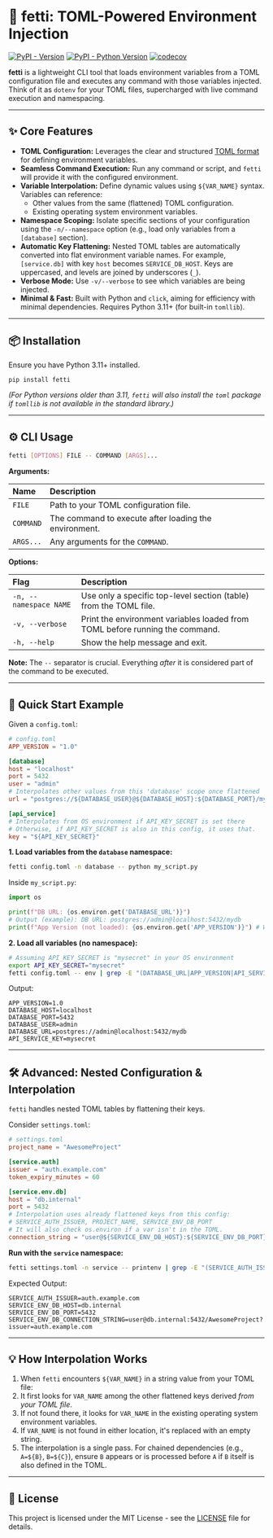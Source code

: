 # 🎉 fetti: TOML-Powered Environment Injection

[![PyPI - Version](https://img.shields.io/pypi/v/fetti.svg)](https://pypi.org/project/fetti)
[![PyPI - Python Version](https://img.shields.io/pypi/pyversions/fetti.svg)](https://pypi.org/project/fetti)
[![codecov](https://codecov.io/gh/lykhvar/fetti/branch/main/graph/badge.svg)](https://codecov.io/gh/lykhvar/fetti)

**fetti** is a lightweight CLI tool that loads environment variables from a TOML
configuration file and executes any command with those variables injected. Think
of it as `dotenv` for your TOML files, supercharged with live command execution
and namespacing.

---

## ✨ Core Features

*   **TOML Configuration:** Leverages the clear and structured
    [TOML format](https://toml.io/) for defining environment variables.
*   **Seamless Command Execution:** Run any command or script, and `fetti` will provide it with the configured environment.
*   **Variable Interpolation:** Define dynamic values using `${VAR_NAME}` syntax. Variables can reference:
    *   Other values from the same (flattened) TOML configuration.
    *   Existing operating system environment variables.
*   **Namespace Scoping:** Isolate specific sections of your configuration using the `-n/--namespace` option (e.g., load only variables from a `[database]` section).
*   **Automatic Key Flattening:** Nested TOML tables are automatically converted into flat environment variable names. For example, `[service.db]` with key `host` becomes `SERVICE_DB_HOST`. Keys are uppercased, and levels are joined by underscores (`_`).
*   **Verbose Mode:** Use `-v/--verbose` to see which variables are being injected.
*   **Minimal & Fast:** Built with Python and `click`, aiming for efficiency with minimal dependencies. Requires Python 3.11+ (for built-in `tomllib`).

---

## 📦 Installation

Ensure you have Python 3.11+ installed.

```bash
pip install fetti
```

*(For Python versions older than 3.11, `fetti` will also install the `toml` package if `tomllib` is not available in the standard library.)*

---

## ⚙️ CLI Usage

```bash
fetti [OPTIONS] FILE -- COMMAND [ARGS]...
```

**Arguments:**

| Name      | Description                                            |
| :-------- | :----------------------------------------------------- |
| `FILE`    | Path to your TOML configuration file.                  |
| `COMMAND` | The command to execute after loading the environment.  |
| `ARGS...` | Any arguments for the `COMMAND`.                       |

**Options:**

| Flag                   | Description                                                                     |
| :--------------------- | :------------------------------------------------------------------------------ |
| `-n, --namespace NAME` | Use only a specific top-level section (table) from the TOML file.               |
| `-v, --verbose`        | Print the environment variables loaded from TOML before running the command.    |
| `-h, --help`           | Show the help message and exit.                                                 |

**Note:** The `--` separator is crucial. Everything *after* it is considered part of the command to be executed.

---

## 🧪 Quick Start Example

Given a `config.toml`:

```toml
# config.toml
APP_VERSION = "1.0"

[database]
host = "localhost"
port = 5432
user = "admin"
# Interpolates other values from this 'database' scope once flattened
url = "postgres://${DATABASE_USER}@${DATABASE_HOST}:${DATABASE_PORT}/mydb"

[api_service]
# Interpolates from OS environment if API_KEY_SECRET is set there
# Otherwise, if API_KEY_SECRET is also in this config, it uses that.
key = "${API_KEY_SECRET}"
```

**1. Load variables from the `database` namespace:**

```bash
fetti config.toml -n database -- python my_script.py
```

Inside `my_script.py`:

```python
import os

print(f"DB URL: {os.environ.get('DATABASE_URL')}")
# Output (example): DB URL: postgres://admin@localhost:5432/mydb
print(f"App Version (not loaded): {os.environ.get('APP_VERSION')}") # Will be None
```

**2. Load all variables (no namespace):**

```bash
# Assuming API_KEY_SECRET is "mysecret" in your OS environment
export API_KEY_SECRET="mysecret"
fetti config.toml -- env | grep -E "(DATABASE_URL|APP_VERSION|API_SERVICE_KEY)"
```

Output:

```
APP_VERSION=1.0
DATABASE_HOST=localhost
DATABASE_PORT=5432
DATABASE_USER=admin
DATABASE_URL=postgres://admin@localhost:5432/mydb
API_SERVICE_KEY=mysecret
```

---

## 🛠 Advanced: Nested Configuration & Interpolation

`fetti` handles nested TOML tables by flattening their keys.

Consider `settings.toml`:

```toml
# settings.toml
project_name = "AwesomeProject"

[service.auth]
issuer = "auth.example.com"
token_expiry_minutes = 60

[service.env.db]
host = "db.internal"
port = 5432
# Interpolation uses already flattened keys from this config:
# SERVICE_AUTH_ISSUER, PROJECT_NAME, SERVICE_ENV_DB_PORT
# It will also check os.environ if a var isn't in the TOML.
connection_string = "user@${SERVICE_ENV_DB_HOST}:${SERVICE_ENV_DB_PORT}/${PROJECT_NAME}?issuer=${SERVICE_AUTH_ISSUER}"
```

**Run with the `service` namespace:**

```bash
fetti settings.toml -n service -- printenv | grep -E "(SERVICE_AUTH_ISSUER|SERVICE_ENV_DB_CONNECTION_STRING)"
```

Expected Output:

```
SERVICE_AUTH_ISSUER=auth.example.com
SERVICE_ENV_DB_HOST=db.internal
SERVICE_ENV_DB_PORT=5432
SERVICE_ENV_DB_CONNECTION_STRING=user@db.internal:5432/AwesomeProject?issuer=auth.example.com
```

---

## 💡 How Interpolation Works

1.  When `fetti` encounters `${VAR_NAME}` in a string value from your TOML file:
2.  It first looks for `VAR_NAME` among the other flattened keys derived *from your TOML file*.
3.  If not found there, it looks for `VAR_NAME` in the existing operating system environment variables.
4.  If `VAR_NAME` is not found in either location, it's replaced with an empty string.
5.  The interpolation is a single pass. For chained dependencies (e.g., `A=${B}`, `B=${C}`),
    ensure `B` appears or is processed before `A` if `B` itself is also defined in the TOML.

---

## 📄 License

This project is licensed under the MIT License - see the [LICENSE](LICENSE) file for details.


